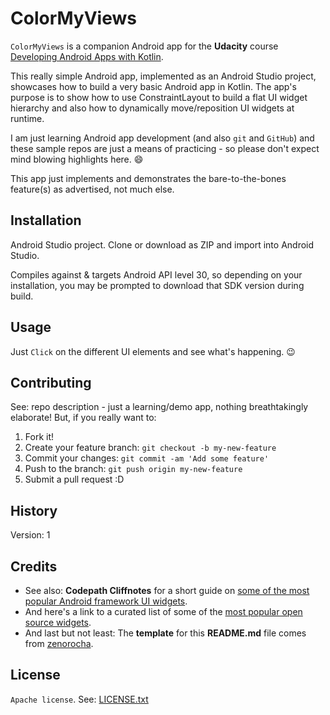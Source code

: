 # ColorMyViews

`ColorMyViews` is a companion Android app for the **Udacity** course [Developing Android Apps with Kotlin](https://eu.udacity.com/course/developing-android-apps-with-kotlin--ud9012).

This really simple Android app, implemented as an Android Studio project,
showcases how to build a very basic Android app in Kotlin. The app's purpose is to show how to use ConstraintLayout to build a flat UI widget hierarchy and also how to dynamically move/reposition UI widgets at runtime.

I am just learning Android app development (and also `git` and `GitHub`) and
these sample repos are just a means of practicing - so please don't expect mind blowing
highlights here.  :smile:

This app just implements and demonstrates the bare-to-the-bones feature(s) as advertised,
not much else.

## Installation

Android Studio project. Clone or download as ZIP and import into Android Studio.

Compiles against & targets Android API level 30, so depending on your installation,
you may be prompted to download that SDK version during build.

## Usage

Just `Click` on the different UI elements and see what's happening. :wink:

## Contributing

See: repo description - just a learning/demo app, nothing breathtakingly elaborate!
But, if you really want to:
  1. Fork it!
  2. Create your feature branch: `git checkout -b my-new-feature`
  3. Commit your changes: `git commit -am 'Add some feature'`
  4. Push to the branch: `git push origin my-new-feature`
  5. Submit a pull request :D

## History

Version: 1

## Credits

  - See also: **Codepath Cliffnotes** for a short guide on [some of the most popular Android framework UI widgets](http://guides.codepath.com/android/Working-with-Input-Views).
  - And here's a link to a curated list of some of the [most popular open source widgets](https://github.com/wasabeef/awesome-android-ui).
  - And last but not least: The **template** for this **README.md** file comes from [zenorocha](https://gist.github.com/zenorocha/4526327).

## License

`Apache license`.
See: [LICENSE.txt](./LICENSE.txt)
